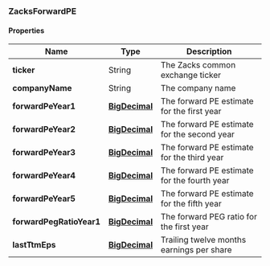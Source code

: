 
[//]: # (CLASS:ZacksForwardPE)

[//]: # (KIND:object)

### ZacksForwardPE

#### Properties

[//]: # (START_DEFINITION)

Name | Type | Description
------------ | ------------- | -------------
**ticker** | String | The Zacks common exchange ticker &nbsp;
**companyName** | String | The company name &nbsp;
**forwardPeYear1** | [**BigDecimal**](BigDecimal.md) | The forward PE estimate for the first year &nbsp;
**forwardPeYear2** | [**BigDecimal**](BigDecimal.md) | The forward PE estimate for the second year &nbsp;
**forwardPeYear3** | [**BigDecimal**](BigDecimal.md) | The forward PE estimate for the third year &nbsp;
**forwardPeYear4** | [**BigDecimal**](BigDecimal.md) | The forward PE estimate for the fourth year &nbsp;
**forwardPeYear5** | [**BigDecimal**](BigDecimal.md) | The forward PE estimate for the fifth year &nbsp;
**forwardPegRatioYear1** | [**BigDecimal**](BigDecimal.md) | The forward PEG ratio for the first year &nbsp;
**lastTtmEps** | [**BigDecimal**](BigDecimal.md) | Trailing twelve months earnings per share &nbsp;

[//]: # (END_DEFINITION)


[//]: # (CONTAINED_CLASS:BigDecimal)


[//]: # (CONTAINED_CLASS:BigDecimal)


[//]: # (CONTAINED_CLASS:BigDecimal)


[//]: # (CONTAINED_CLASS:BigDecimal)


[//]: # (CONTAINED_CLASS:BigDecimal)


[//]: # (CONTAINED_CLASS:BigDecimal)


[//]: # (CONTAINED_CLASS:BigDecimal)





